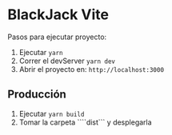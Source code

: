 # BlackJack Vite

Pasos para ejecutar proyecto:

1. Ejecutar ```yarn```
2. Correr el devServer ```yarn dev```
3. Abrir el proyecto en: ```http://localhost:3000```

## Producción

1. Ejecutar ```yarn build```
2. Tomar la carpeta ````dist``` y desplegarla